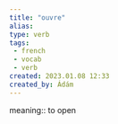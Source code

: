 ```yaml
---
title: "ouvre"
alias: 
type: verb
tags:
 - french
 - vocab
 - verb
created: 2023.01.08 12:33
created_by: Ádám
---
```

meaning:: to open
